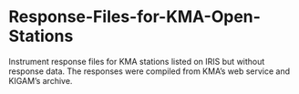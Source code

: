 # Response-Files-for-KMA-Open-Stations
Instrument response files for KMA stations listed on IRIS but without response data. The responses were compiled from KMA’s web service and KIGAM’s archive.
